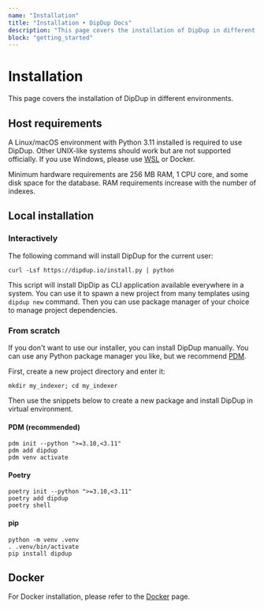 ```yaml
---
name: "Installation"
title: "Installation • DipDup Docs"
description: "This page covers the installation of DipDup in different environments."
block: "getting_started"
---
```


<!-- TODO: General doc rewrite todo:
1. Quickstart page, found where to move
2. Move FAQ to separate page from to-distribute
3. Add Troubleshooting page
4. Add Built with dipdup page
5. Add Command Line Interface reference
6. Add Config file class reference
7. Add changelog
8. Rethink and add release notes
9. Move license and contribution guide
10. Rest todo's, mostly fix links
 -->

<!-- TODO: MD025/single-title/single-h1: Multiple top-level headings in the same documentmarkdownlintMD025 -->

# Installation

This page covers the installation of DipDup in different environments.

## Host requirements

A Linux/macOS environment with Python 3.11 installed is required to use DipDup. Other UNIX-like systems should work but are not supported officially. If you use Windows, please use [WSL](https://docs.microsoft.com/en-us/windows/wsl/about) or Docker.

Minimum hardware requirements are 256 MB RAM, 1 CPU core, and some disk space for the database. RAM requirements increase with the number of indexes.

## Local installation

### Interactively

The following command will install DipDup for the current user:

<!-- TODO: Ensure that it deploys and works as intended -->

```shell [Terminal]
curl -Lsf https://dipdup.io/install.py | python
```

This script will install DipDip as CLI application available everywhere in a system. You can use it to spawn a new project from many templates using `dipdup new` command. Then you can use package manager of your choice to manage project dependencies.

### From scratch

If you don't want to use our installer, you can install DipDup manually. You can use any Python package manager you like, but we recommend [PDM](https://pdm.fming.dev/latest/).

First, create a new project directory and enter it:

```shell [Terminal]
mkdir my_indexer; cd my_indexer
```

Then use the snippets below to create a new package and install DipDup in virtual environment.

#### PDM (recommended)

```shell [Terminal]
pdm init --python ">=3.10,<3.11"
pdm add dipdup
pdm venv activate
```

#### Poetry

```shell [Terminal]
poetry init --python ">=3.10,<3.11"
poetry add dipdup
poetry shell
```

#### pip

```shell [Terminal]
python -m venv .venv
. .venv/bin/activate
pip install dipdup
```

## Docker

For Docker installation, please refer to the [Docker](../6.deployment/2.docker.md) page.
